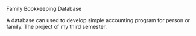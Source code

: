 Family Bookkeeping Database

A database can used to develop simple accounting program for person or family. The project of my third semester.
